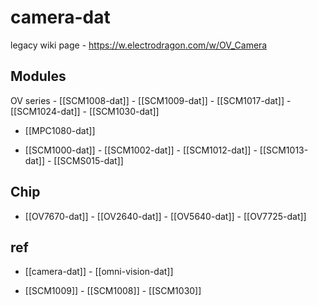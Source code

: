 
# camera-dat 

legacy wiki page - https://w.electrodragon.com/w/OV_Camera



## Modules 

OV series - [[SCM1008-dat]] - [[SCM1009-dat]] - [[SCM1017-dat]] - [[SCM1024-dat]] - [[SCM1030-dat]]

- [[MPC1080-dat]]

- [[SCM1000-dat]] - [[SCM1002-dat]] - [[SCM1012-dat]] - [[SCM1013-dat]] - [[SCMS015-dat]]
  
## Chip 
- [[OV7670-dat]] - [[OV2640-dat]] - [[OV5640-dat]] - [[OV7725-dat]]

## ref 

- [[camera-dat]] - [[omni-vision-dat]]

- [[SCM1009]] - [[SCM1008]] - [[SCM1030]]